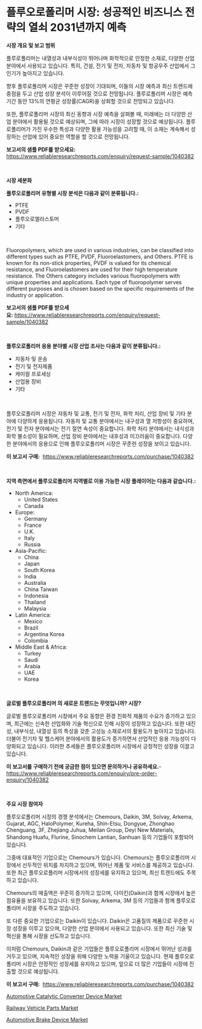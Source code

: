 <p><h1>플루오로폴리머 시장: 성공적인 비즈니스 전략의 열쇠 2031년까지 예측</h1></p><p><strong>시장 개요 및 보고 범위</strong></p>
<p><p>플루로폴리머는 내열성과 내부식성이 뛰어나며 화학적으로 안정한 소재로, 다양한 산업 분야에서 사용되고 있습니다. 특히, 건설, 전기 및 전자, 자동차 및 항공우주 산업에서 그 인기가 높아지고 있습니다. </p><p>향후 플루로폴리머 시장은 꾸준한 성장이 기대되며, 이들의 시장 예측과 최신 트렌드에 중점을 두고 산업 성장 분석이 이루어질 것으로 전망됩니다. 플루로폴리머 시장은 예측 기간 동안 13%의 연평균 성장률(CAGR)을 상회할 것으로 전망되고 있습니다.</p><p>또한, 플루로폴리머 시장의 최신 동향과 시장 예측을 살펴볼 때, 미래에는 더 다양한 산업 분야에서 활용될 것으로 예상되며, 그에 따라 시장이 성장할 것으로 예상됩니다. 플루로폴리머가 가진 우수한 특성과 다양한 활용 가능성을 고려할 때, 이 소재는 계속해서 성장하는 산업에 있어 중요한 역할을 할 것으로 전망됩니다.</p></p>
<p><strong>보고서의 샘플 PDF를 받으세요:</strong> <a href="https://www.reliableresearchreports.com/enquiry/request-sample/1040382">https://www.reliableresearchreports.com/enquiry/request-sample/1040382</a></p>
<p>&nbsp;</p>
<p><strong>시장 세분화</strong></p>
<p><strong>플루오로폴리머 유형별 시장 분석은 다음과 같이 분류됩니다.:</strong></p>
<p><ul><li>PTFE</li><li>PVDF</li><li>플루오로엘라스토머</li><li>기타</li></ul></p>
<p>&nbsp;</p>
<p><p>Fluoropolymers, which are used in various industries, can be classified into different types such as PTFE, PVDF, Fluoroelastomers, and Others. PTFE is known for its non-stick properties, PVDF is valued for its chemical resistance, and Fluoroelastomers are used for their high temperature resistance. The Others category includes various fluoropolymers with unique properties and applications. Each type of fluoropolymer serves different purposes and is chosen based on the specific requirements of the industry or application.</p></p>
<p><strong>보고서의 샘플 PDF를 받으세요:</strong>&nbsp;<a href="https://www.reliableresearchreports.com/enquiry/request-sample/1040382">https://www.reliableresearchreports.com/enquiry/request-sample/1040382</a></p>
<p>&nbsp;</p>
<p><strong> 플루오로폴리머 응용 분야별 시장 산업 조사는 다음과 같이 분류됩니다.:</strong></p>
<p><ul><li>자동차 및 운송</li><li>전기 및 전자제품</li><li>케미컬 프로세싱</li><li>산업용 장비</li><li>기타</li></ul></p>
<p>&nbsp;</p>
<p><p>플루오로폴리머 시장은 자동차 및 교통, 전기 및 전자, 화학 처리, 산업 장비 및 기타 분야에 다양하게 응용됩니다. 자동차 및 교통 분야에서는 내구성과 열 저항성이 중요하며, 전기 및 전자 분야에서는 전기 절연 속성이 중요합니다. 화학 처리 분야에서는 내식성과 화학 불소성이 필요하며, 산업 장비 분야에서는 내후성과 미끄러움이 중요합니다. 다양한 분야에서의 응용으로 인해 플루오로폴리머 시장은 꾸준한 성장을 보이고 있습니다.</p></p>
<p><strong>이 보고서 구매:</strong>&nbsp; <a href="https://www.reliableresearchreports.com/purchase/1040382">https://www.reliableresearchreports.com/purchase/1040382</a></p>
<p>&nbsp;</p>
<p><strong>지역 측면에서 플루오로폴리머 지역별로 이용 가능한 시장 플레이어는 다음과 같습니다.:</strong></p>
<p><ul>
    <li>
        North America:
        <ul>
            <li>United States</li>
            <li>Canada</li>
        </ul>
    </li>
    <li>
        Europe:
        <ul>
            <li>Germany</li>
            <li>France</li>
            <li>U.K.</li>
            <li>Italy</li>
            <li>Russia</li>
        </ul>
    </li>
    <li>
        Asia-Pacific:
        <ul>
            <li>China</li>
            <li>Japan</li>
            <li>South Korea</li>
            <li>India</li>
            <li>Australia</li>
            <li>China Taiwan</li>
            <li>Indonesia</li>
            <li>Thailand</li>
            <li>Malaysia</li>
        </ul>
    </li>
    <li>
        Latin America:
        <ul>
            <li>Mexico</li>
            <li>Brazil</li>
            <li>Argentina Korea</li>
            <li>Colombia</li>
        </ul>
    </li>
    <li>
        Middle East & Africa:
        <ul>
            <li>Turkey</li>
            <li>Saudi</li>
            <li>Arabia</li>
            <li>UAE</li>
            <li>Korea</li>
        </ul>
    </li>
    </ul></p>
<p>&nbsp;</p>
<p><strong>글로벌 플루오로폴리머 의 새로운 트렌드는 무엇입니까? 시장?</strong></p>
<p><p>글로벌 플루오로폴리머 시장에서 주요 동향은 환경 친화적 제품의 수요가 증가하고 있으며, 최근에는 신속한 산업화와 기술 혁신으로 인해 시장이 성장하고 있습니다. 또한 내진성, 내부식성, 내열성 등의 특성을 갖춘 고성능 소재로서의 활용도가 높아지고 있습니다. 더불어 전기차 및 헬스케어 분야에서의 활용도가 증가하면서 산업적인 응용 가능성이 다양화되고 있습니다. 이러한 추세들은 플루오로폴리머 시장에서 긍정적인 성장을 이끌고 있습니다.</p></p>
<p><strong>이 보고서를 구매하기 전에 궁금한 점이 있으면 문의하거나 공유하세요.</strong>- <a href="https://www.reliableresearchreports.com/enquiry/pre-order-enquiry/1040382">https://www.reliableresearchreports.com/enquiry/pre-order-enquiry/1040382</a></p>
<p>&nbsp;</p>
<p><strong>주요 시장 참여자</strong></p>
<p><p>플루오로폴리머 시장의 경쟁 분석에서는 Chemours, Daikin, 3M, Solvay, Arkema, Gujarat, AGC, HaloPolymer, Kureha, Shin-Etsu, Dongyue, Zhonghao Chenguang, 3F, Zhejiang Juhua, Meilan Group, Deyi New Materials, Shandong Huafu, Flurine, Sinochem Lantian, Sanhuan 등의 기업들이 포함되어 있습니다. </p><p>그중에 대표적인 기업으로는 Chemours가 있습니다. Chemours는 플루오로폴리머 시장에서 선두적인 위치를 차지하고 있으며, 뛰어난 제품 및 서비스를 제공하고 있습니다. 또한 최근 플루오로폴리머 시장에서의 성장세를 유지하고 있으며, 최신 트렌드에도 주목하고 있습니다. </p><p>Chemours의 매출액은 꾸준히 증가하고 있으며, 다이킨(Daikin)과 함께 시장에서 높은 점유율을 보유하고 있습니다. 또한 Solvay, Arkema, 3M 등의 기업들과 함께 플루오로폴리머 시장을 주도하고 있습니다.</p><p>또 다른 중요한 기업으로는 Daikin이 있습니다. Daikin은 고품질의 제품으로 꾸준한 시장 성장을 이루고 있으며, 다양한 산업 분야에서 사용되고 있습니다. 또한 최신 기술 및 혁신을 통해 시장을 선도하고 있습니다.</p><p>이처럼 Chemours, Daikin과 같은 기업들은 플루오로폴리머 시장에서 뛰어난 성과를 거두고 있으며, 지속적인 성장을 위해 다양한 노력을 기울이고 있습니다. 현재 플루오로폴리머 시장은 안정적인 성장세를 유지하고 있으며, 앞으로 더 많은 기업들이 시장에 진출할 것으로 예상됩니다.</p></p>
<p><strong>이 보고서 구매:</strong>&nbsp;&nbsp;<a href="https://www.reliableresearchreports.com/purchase/1040382">https://www.reliableresearchreports.com/purchase/1040382</a></p>
<p><p><a href="https://github.com/nicoletavirag/Market-Research-Report-List-2/blob/main/automotive-catalytic-converter-device-market.md">Automotive Catalytic Converter Device Market</a></p><p><a href="https://github.com/redneck06/Market-Research-Report-List-2/blob/main/railway-vehicle-parts-market.md">Railway Vehicle Parts Market</a></p><p><a href="https://github.com/mauripalmi/Market-Research-Report-List-2/blob/main/automotive-brake-device-market.md">Automotive Brake Device Market</a></p></p>
